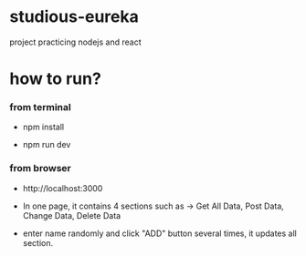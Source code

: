 # studious-eureka
project practicing nodejs and react

# how to run?

### from terminal
  - npm install

  - npm run dev
            
### from browser
  - http://localhost:3000

  - In one page, it contains 4 sections such as -> Get All Data, Post Data, Change Data, Delete Data
    
  - enter name randomly and click "ADD" button several times, it updates all section.
    


